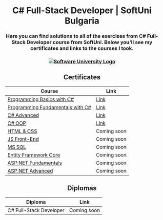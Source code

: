 # <h1 align="center"> C# Full-Stack Developer | SoftUni Bulgaria</h1>
<h3 align="center"> Here you can find solutions to all of the exercises from C# Full-Stack Developer course from SoftUni. Below you'll see my certificates and links to the courses I took.<h3>

<p align="center"><a href="https://softuni.bg/trainings/courses" rel="Courses"><img src="https://camo.githubusercontent.com/68ee2fe30ad94197718f8d43c3d768ec5ac1fccc1ea06c466a12030a3125c4a0/68747470733a2f2f63646e2e646973636f72646170702e636f6d2f6174746163686d656e74732f3937393130313834383336313337373931342f313037373138383532323332303037323730342f536f6674556e692d4c6f676f2d466c61742e706e67" alt="Software University Logo"></a></p>

<h2 align="center"> Certificates </h2>

<div align="center">
<tr>
<td>

| **Course**                                                            | **Link**                                                   |
| --------------------------------------------------------------------- | ---------------------------------------------------------- |
| <a href="https://softuni.bg/trainings/3999/programming-basics-with-csharp-march-2023" > Programming Basics with C# </a>         | <a href="https://softuni.bg/certificates/details/170341/6b5b4065"> Link</a> |
| <a href="https://softuni.bg/trainings/4094/programming-fundamentals-with-csharp-may-2023"> Programming Fundamentals with C# </a> | <a href="https://softuni.bg/certificates/details/179539/a1809e9b"> Link</a> |
| <a href="https://softuni.bg/courses/csharp-advanced"> C# Advanced </a>                                             | <a href="https://softuni.bg/certificates/details/198045/83b93ea2"> Link</a> |
| <a href="https://softuni.bg/courses/c-sharp-oop"> C# OOP </a>                                                      | <a href="https://softuni.bg/certificates/details/200363/7b7a9aba"> Link</a> |
| <a href="https://softuni.bg/opencourses/html-and-css"> HTML & CSS </a>                                             | Coming soon |
| <a href="https://softuni.bg/courses/js-front-end"> JS Front-End </a>                                               | Coming soon |
| <a href="https://softuni.bg/opencourses/ms-sql"> MS SQL </a>                                                       | Coming soon |
| <a href="https://softuni.bg/courses/entity-framework-core"> Entity Framework Core </a>                             | Coming soon |
| <a href="https://softuni.bg/courses/csharp-web-basics"> ASP.NET Fundamentals </a>                                  | Coming soon |
| <a href="https://softuni.bg/courses/asp-net-core"> ASP.NET Advanced </a>                                           | Coming soon |

</td>
</tr>
</div>

<h2 align="center"> Diplomas </h2>
<div align="center"><td>

| **Diploma**      | **Link**                                                                    |
| ---------------- | --------------------------------------------------------------------------- |
| C# Full-Stack Developer | Coming soon |

</td></div>
